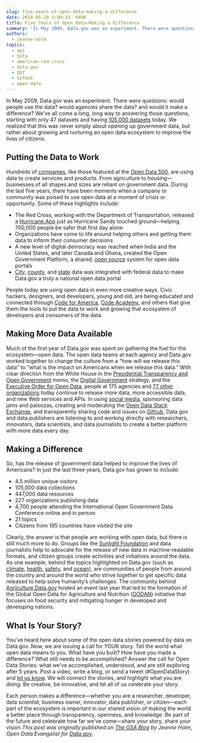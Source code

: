 ```yaml
---
slug: five-years-of-open-data-making-a-difference
date: 2014-05-20 1:00:33 -0400
title: Five Years of Open Data—Making a Difference
summary: 'In May 2009, Data.gov was an experiment. There were questions: would people use the data? would agencies share the data? and would it make a difference? We’ve all come a long, long way to answering those questions, starting with only 47 datasets and having 105,000 datasets today. We realized that this was never simply about'
authors:
  - jeanne-holm
topics:
  - api
  - data
  - american-red-cross
  - data-gov
  - DOT
  - GitHub
  - open-data
---
```


In May 2009, Data.gov was an experiment. There were questions: would people use the data? would agencies share the data? and would it make a difference? We’ve all come a long, long way to answering those questions, starting with only 47 datasets and having [105,000 datasets](http://catalog.data.gov/) today. We realized that this was never simply about opening up government data, but rather about growing and nurturing an open data ecosystem to improve the lives of citizens.

## Putting the Data to Work

Hundreds of [companies](http://www.data.gov/impact/), like those featured at the [Open Data 500](http://opendata500.com/), are using data to create services and products. From agriculture to housing—businesses of all shapes and sizes are reliant on government data. During the last five years, there have been moments when a company or community was poised to use open data at a moment of crisis or opportunity. Some of these highlights include:

  * The Red Cross, working with the Department of Transportation, released a [Hurricane App](http://www.redcross.org/mobile-apps/hurricane-app) just as Hurricane Sandy touched ground—helping 700,000 people be safer that first day alone
  * Organizations have come to life around helping others and getting them data to inform their consumer decisions
  * A new level of digital democracy was reached when India and the United States, and later Canada and Ghana, created the Open Government Platform, a shared, [open source](http://ogpl.github.io/about/governance-en.html) system for open data portals
  * [City](http://catalog.data.gov/dataset?organization_type=City+Government&_organization_type_limit=0), [county](http://catalog.data.gov/dataset?organization_type=County+Government&_organization_type_limit=0), and [state](http://catalog.data.gov/dataset?organization_type=State+Government) data was integrated with federal data to make Data.gov a truly a national open data portal

People today are using open data in even more creative ways. Civic hackers, designers, and developers, young and old, are being educated and connected through [Code for America](http://codeforamerica.org/), [Code Academy](http://www.codecademy.com/), and others that give them the tools to put the data to work and growing that ecosystem of developers and consumers of the data.

## Making More Data Available

Much of the first year of Data.gov was spent on gathering the fuel for the ecosystem—open data. The open data teams at each agency and Data.gov worked together to change the culture from a “how will we release this data” to “what is the impact on Americans when we release this data.” With clear direction from the White House in the <a href="http://www.whitehouse.gov/the_press_office/Transparency_and_Open_Government/" target="_blank">Presidential Transparency and Open Government</a> memo, the <a href="http://www.whitehouse.gov/sites/default/files/omb/egov/digital-government/digital-government.html" target="_blank">Digital Government</a> strategy, and the <a href="http://www.whitehouse.gov/the-press-office/2013/05/09/executive-order-making-open-and-machine-readable-new-default-government-" target="_blank">Executive Order for Open Data</a>, people at 175 agencies and <a href="http://catalog.data.gov/organization" target="_blank">77 other organizations</a> today continue to release more data, more accessible data, and new Web services and APIs. In using <a href="http://twitter.com/usdatagov" target="_blank">social media</a>, sponsoring data jams and paloozas, creating and moderating the <a href="http://opendata.stackexchange.com/" target="_blank">Open Data Stack Exchange</a>, and transparently sharing code and issues on <a href="https://github.com/GSA/data.gov" target="_blank">Github</a>, Data.gov and data publishers are listening to and working directly with researchers, innovators, data scientists, and data journalists to create a better platform with more data every day.

## Making a Difference

So, has the release of government data helped to improve the lives of Americans? In just the last three years, Data.gov has grown to include:

  * 4.5 million unique visitors
  * 105,000 data collections
  * 447,000 data resources
  * 227 organizations publishing data
  * 4,700 people attending the International Open Government Data Conference online and in person
  * 21 topics
  * Citizens from 195 countries have visited the site

Clearly, the answer is that people are working with open data, but there is still much more to do. Groups like the <a href="http://sunlightfoundation.com/" target="_blank">Sunlight Foundation</a> and data journalists help to advocate for the release of new data in machine-readable formats, and citizen groups create activities and initiatives around the data. As one example, behind the topics highlighted on Data.gov (such as <a href="http://climate.data.gov/" target="_blank">climate</a>, <a href="http://health.data.gov/" target="_blank">health</a>, <a href="http://safety.data.gov/" target="_blank">safety</a>, and <a href="http://ocean.data.gov/" target="_blank">ocean</a>), are communities of people from around the country and around the world who strive together to get specific data released to help solve humanity’s challenges. The community behind <a href="http://agriculture.data.gov/" target="_blank">Agriculture.Data.gov</a> hosted an event last year that led to the formation of the Global Open Data for Agriculture and Nutrition (<a href="http://godan.info/" target="_blank">GODAN</a>) initiative that focuses on food security and mitigating hunger in developed and developing nations.

## What Is Your Story?

You’ve heard here about some of the open data stories powered by data on Data.gov. Now, we are issuing a call for YOUR story. Tell the world what open data means to you. What have you built? How have you made a difference? What still needs to be accomplished? Answer the call for Open Data Stories: what we’ve accomplished, understood, and are still exploring after 5 years. Post a video, write a blog, or send a tweet (#OpenDataStory) and <a href="https://www.data.gov/contact" target="_blank">let us know</a>. We will connect the stories, and highlight what you are doing. Be creative, be innovative, and let all of us celebrate your story.

Each person makes a difference—whether you are a researcher, developer, data scientist, business owner, innovator, data publisher, or citizen—each part of the ecosystem is important in our shared vision of making the world a better place through transparency, openness, and knowledge. Be part of the future and celebrate how far we’ve come—share your story, share your vision._This post was originally published on [The GSA Blog](http://gsablogs.gsa.gov/gsablog/2014/05/20/five-years-of-open-data-making-a-difference/) by Jeanne Holm, Open Data Evangelist for [Data.gov](http://www.data.gov/)._